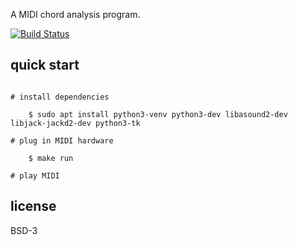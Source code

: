 A MIDI chord analysis program.

[![Build Status](https://travis-ci.org/arges/jamulizer.svg?branch=master)](https://travis-ci.org/arges/jamulizer)

quick start
-----------
```

# install dependencies

    $ sudo apt install python3-venv python3-dev libasound2-dev libjack-jackd2-dev python3-tk

# plug in MIDI hardware

    $ make run

# play MIDI
```

license
-------
BSD-3
